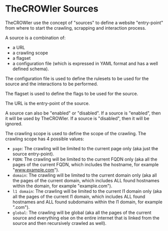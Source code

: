 # TheCROWler Sources

TheCROWler use the concept of "sources" to define a website "entry-point" from where to
start the crawling, scrapping and interaction process.

A source is a combination of:

- a URL
- a crawling scope
- a flagset
- a configuration file (which is expressed in YAML format and has a well defined schema).

The configuration file is used to define the rulesets to be used for the source and the interactions to be performed.

The flagset is used to define the flags to be used for the source.

The URL is the entry-point of the source.

A source can also be "enabled" or "disabled". If a source is "enabled", then it will be used by TheCROWler. If a source is "disabled", then it will be ignored.

The crawling scope is used to define the scope of the crawling. The crawling scope has 4 possible values:

- `page`: The crawling will be limited to the current page only (aka just the source entry-point).
- `FQDN`: The crawling will be limited to the current FQDN only (aka all the pages of the current FQDN, which includes the hostname, for example "www.example.com").
- `domain`: The crawling will be limited to the current domain only (aka all the pages of the current domain, which includes ALL found hostnames within the domain, for example "example.com").
- `l1 domain`: The crawling will be limited to the current l1 domain only (aka all the pages of the current l1 domain, which includes ALL found hostnames and ALL found subdomains within the l1 domain, for example ".com").
- `global`: The crawling will be global (aka all the pages of the current source and everything else on the entire internet that is linked from the source and then recursively crawled as well).
